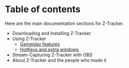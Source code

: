 # Table of contents

Here are the main documentation sections for Z-Tracker.

- Downloading and Installing Z-Tracker
- Using Z-Tracker
   - [Gameplay features](use.md)
   - [HotKeys and extra windows](extras.md)
- Stream-Capturing Z-Tracker with OBS
- About Z-Tracker and the people who made it